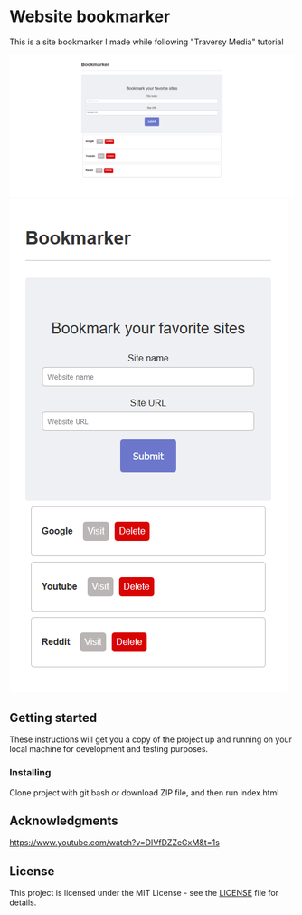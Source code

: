 # Website bookmarker

This is a site bookmarker I made while following "Traversy Media" tutorial

![Screenshot](https://github.com/nesherson/site-bookmarker/blob/master/Images/Bookmarker-full-window.png)
![Screenshot](https://github.com/nesherson/site-bookmarker/blob/master/Images/Bookmarker-responsive-mobile.png)

## Getting started

These instructions will get you a copy of the project up and running on your local machine for development and testing purposes.

### Installing

Clone project with git bash or download ZIP file, and then run index.html

## Acknowledgments

https://www.youtube.com/watch?v=DIVfDZZeGxM&t=1s

## License

This project is licensed under the MIT License - see the [LICENSE](LICENSE) file for details.
